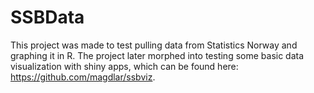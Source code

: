 # SSBData
This project was made to test pulling data from Statistics Norway and graphing it in R. The project later morphed into testing some basic data visualization with shiny apps, which can be found here: https://github.com/magdlar/ssbviz.

